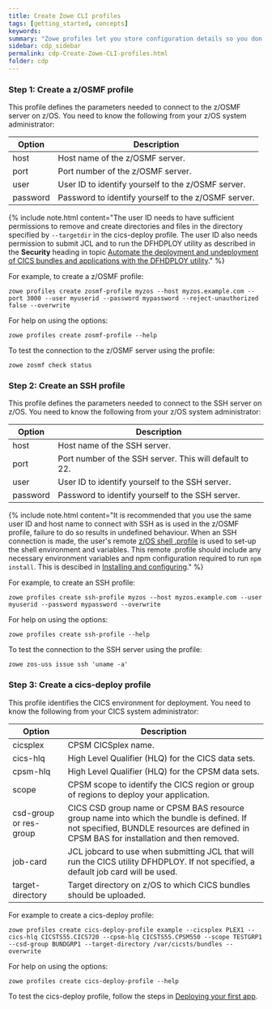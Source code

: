 ```yaml
---
title: Create Zowe CLI profiles
tags: [getting_started, concepts]
keywords:
summary: "Zowe profiles let you store configuration details so you don't have to repeat them every time you use a Zowe CLI command."
sidebar: cdp_sidebar
permalink: cdp-Create-Zowe-CLI-profiles.html
folder: cdp
---
```


### Step 1: Create a z/OSMF profile

This profile defines the parameters needed to connect to the z/OSMF server on z/OS. You need to know the following from your z/OS system administrator:

| Option | Description |
| --- | --- |
| host | Host name of the z/OSMF server. |
| port | Port number of the z/OSMF server. |
| user | User ID to identify yourself to the z/OSMF server. |
| password | Password to identify yourself to the z/OSMF server. |

{% include note.html content="The user ID needs to have sufficient permissions to remove and create directories and files in the directory specified by `--targetdir` in the cics-deploy profile. The user ID also needs permission to submit JCL and to run the DFHDPLOY utility as described in the **Security** heading in topic [Automate the deployment and undeployment of CICS bundles and applications with the DFHDPLOY utility](https://www.ibm.com/support/knowledgecenter/SSGMCP_5.5.0/applications/deploying/dfhdploy_overview.html)." %}

For example, to create a z/OSMF profile:

```console
zowe profiles create zosmf-profile myzos --host myzos.example.com --port 3000 --user myuserid --password mypassword --reject-unauthorized false --overwrite
```

For help on using the options:

```console
zowe profiles create zosmf-profile --help
```

To test the connection to the z/OSMF server using the profile:

```console
zowe zosmf check status
```

### Step 2: Create an SSH profile

This profile defines the parameters needed to connect to the SSH server on z/OS. You need to know the following from your z/OS system administrator:

| Option | Description |
| --- | --- |
| host | Host name of the SSH server. |
| port | Port number of the SSH server. This will default to 22. |
| user | User ID to identify yourself to the SSH server. |
| password | Password to identify yourself to the SSH server. |

{% include note.html content="It is recommended that you use the same user ID and host name to connect with SSH as is used in the z/OSMF profile, failure to do so results in undefined behaviour. When an SSH connection is made, the user's remote [z/OS shell .profile](https://www.ibm.com/support/knowledgecenter/en/SSLTBW_2.3.0/com.ibm.zos.v2r3.bpxa400/cupro.htm) is used to set-up the shell environment and variables. This remote .profile should include any necessary environment variables and npm configuration required to run `npm install`. This is descibed in [Installing and configuring](https://www.ibm.com/support/knowledgecenter/SSTRRS_6.0.0/com.ibm.nodejs.zos.v6.doc/install.htm)." %}

For example, to create an SSH profile:

```console
zowe profiles create ssh-profile myzos --host myzos.example.com --user myuserid --password mypassword --overwrite
```

For help on using the options:

```console
zowe profiles create ssh-profile --help
```

To test the connection to the SSH server using the profile:

```console
zowe zos-uss issue ssh 'uname -a'
```

### Step 3: Create a cics-deploy profile

This profile identifies the CICS environment for deployment. You need to know the following from your CICS system administrator:

| Option | Description |
| --- | --- |
| cicsplex | CPSM CICSplex name. |
| cics-hlq | High Level Qualifier \(HLQ\) for the CICS data sets. |
| cpsm-hlq | High Level Qualifier \(HLQ\) for the CPSM data sets. |
| scope | CPSM scope to identify the CICS region or group of regions to deploy your application. |
| csd-group or res-group | CICS CSD group name or CPSM BAS resource group name into which the bundle is defined. If not specified, BUNDLE resources are defined in CPSM BAS for installation and then removed. |
| job-card | JCL jobcard to use when submitting JCL that will run the CICS utility DFHDPLOY. If not specified, a default job card will be used. |
| target-directory | Target directory on z/OS to which CICS bundles should be uploaded. |

For example to create a cics-deploy profile:

```console
zowe profiles create cics-deploy-profile example --cicsplex PLEX1 --cics-hlq CICSTS55.CICS720 --cpsm-hlq CICSTS55.CPSM550 --scope TESTGRP1 --csd-group BUNDGRP1 --target-directory /var/cicsts/bundles --overwrite
```

For help on using the options:

```console
zowe profiles create cics-deploy-profile --help
```

To test the cics-deploy profile, follow the steps in [Deploying your first app](cdp-Deploying-your-first-app).